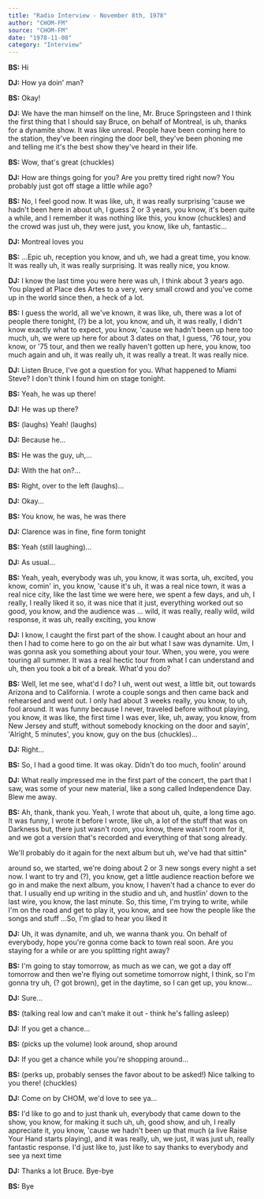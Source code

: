 ```yaml
---
title: "Radio Interview - November 8th, 1978"
author: "CHOM-FM"
source: "CHOM-FM"
date: "1978-11-08"
category: "Interview"
---
```


**BS:** Hi

**DJ:** How ya doin' man?

**BS:** Okay!

**DJ:** We have the man himself on the line, Mr. Bruce Springsteen and I think the first thing that I should say Bruce, on behalf of Montreal, is uh, thanks for a dynamite show. It was like unreal. People have been coming here to the station, they've been ringing the door bell, they've been phoning me and telling me it's the best show they've heard in their life.

**BS:** Wow, that's great (chuckles)

**DJ:** How are things going for you? Are you pretty tired right now? You probably just got off stage a little while ago?

**BS:** No, I feel good now. It was like, uh, it was really surprising 'cause we hadn't been here in about uh, I guess 2 or 3 years, you know, it's been quite a while, and I remember it was nothing like this, you know (chuckles) and the crowd was just uh, they were just, you know, like uh, fantastic...

**DJ:** Montreal loves you

**BS:** ...Epic uh, reception you know, and uh, we had a great time, you know. It was really uh, it was really surprising. It was really nice, you know.

**DJ:** I know the last time you were here was uh, I think about 3 years ago. You played at Place des Artes to a very, very small crowd and you've come up in the world since then, a heck of a lot.

**BS:** I guess the world, all we've known, it was like, uh, there was a lot of people there tonight, (?) be a lot, you know, and uh, it was really, I didn't know exactly what to expect, you know, 'cause we hadn't been up here too much, uh, we were up here for about 3 dates on that, I guess, '76 tour, you know, or '75 tour, and then we really haven't gotten up here, you know, too much again and uh, it was really uh, it was really a treat. It was really nice.

**DJ:** Listen Bruce, I've got a question for you. What happened to Miami Steve? I don't think I found him on stage tonight.

**BS:** Yeah, he was up there!

**DJ:** He was up there?

**BS:** (laughs) Yeah! (laughs)

**DJ:** Because he...

**BS:** He was the guy, uh,...

**DJ:** With the hat on?...

**BS:** Right, over to the left (laughs)...

**DJ:** Okay...

**BS:** You know, he was, he was there

**DJ:** Clarence was in fine, fine form tonight

**BS:** Yeah (still laughing)...

**DJ:** As usual...

**BS:** Yeah, yeah, everybody was uh, you know, it was sorta, uh, excited, you know, comin' in, you know, 'cause it's uh, it was a real nice town, it was a real nice city, like the last time we were here, we spent a few days, and uh, I really, I really liked it so, it was nice that it just, everything worked out so good, you know, and the audience was ... wild, it was really, really wild, wild response, it was uh, really exciting, you know

**DJ:** I know, I caught the first part of the show. I caught about an hour and then I had to come here to go on the air but what I saw was dynamite. Um, I was gonna ask you something about your tour. When, you were, you were touring all summer. It was a real hectic tour from what I can understand and uh, then you took a bit of a break. What'd you do?

**BS:** Well, let me see, what'd I do? I uh, went out west, a little bit, out towards Arizona and to California. I wrote a couple songs and then came back and rehearsed and went out. I only had about 3 weeks really, you know, to uh, fool around. It was funny because I never, traveled before without playing, you know, it was like, the first time I was ever, like, uh, away, you know, from New Jersey and stuff, without somebody knocking on the door and sayin', 'Alright, 5 minutes', you know, guy on the bus (chuckles)...

**DJ:** Right...

**BS:** So, I had a good time. It was okay. Didn't do too much, foolin' around

**DJ:** What really impressed me in the first part of the concert, the part that I saw, was some of your new material, like a song called Independence Day. Blew me away.

**BS:** Ah, thank, thank you. Yeah, I wrote that about uh, quite, a long time ago. It was funny, I wrote it before I wrote, like uh, a lot of the stuff that was on Darkness but, there just wasn't room, you know, there wasn't room for it, and we got a version that's recorded and everything of that song already.

We'll probably do it again for the next album but uh, we've had that sittin"

around so, we started, we're doing about 2 or 3 new songs every night a set now. I want to try and (?), you know, get a little audience reaction before we go in and make the next album, you know, I haven't had a chance to ever do that. I usually end up writing in the studio and uh, and hustlin' down to the last wire, you know, the last minute. So, this time, I'm trying to write, while I'm on the road and get to play it, you know, and see how the people like the songs and stuff ...So, I'm glad to hear you liked it

**DJ:** Uh, it was dynamite, and uh, we wanna thank you. On behalf of everybody, hope you're gonna come back to town real soon. Are you staying for a while or are you splitting right away?

**BS:** I'm going to stay tomorrow, as much as we can, we got a day off tomorrow and then we're flying out sometime tomorrow night, I think, so I'm gonna try uh, (? got brown), get in the daytime, so I can get up, you know...

**DJ:** Sure...

**BS:** (talking real low and can't make it out - think he's falling asleep)

**DJ:** If you get a chance...

**BS:** (picks up the volume) look around, shop around

**DJ:** If you get a chance while you're shopping around...

**BS:** (perks up, probably senses the favor about to be asked!) Nice talking to you there! (chuckles)

**DJ:** Come on by CHOM, we'd love to see ya...

**BS:** I'd like to go and to just thank uh, everybody that came down to the show, you know, for making it such uh, uh, good show, and uh, I really appreciate it, you know, 'cause we hadn't been up that much (a live Raise Your Hand starts playing), and it was really, uh, we just, it was just uh, really fantastic response. I'd just like to, just like to say thanks to everybody and see ya next time

**DJ:** Thanks a lot Bruce. Bye-bye

**BS:** Bye
